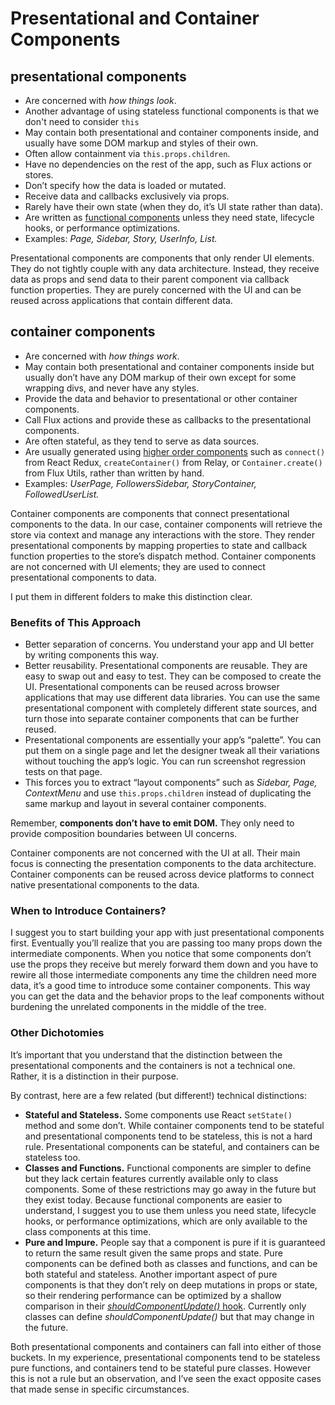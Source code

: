 # Presentational and Container Components

## presentational components

- Are concerned with _how things look_.
- Another advantage of using stateless functional components is that we don't need to consider `this`
- May contain both presentational and container components inside, and usually have some DOM markup and styles of their own.
- Often allow containment via `this.props.children`.
- Have no dependencies on the rest of the app, such as Flux actions or stores.
- Don’t specify how the data is loaded or mutated.
- Receive data and callbacks exclusively via props.
- Rarely have their own state (when they do, it’s UI state rather than data).
- Are written as [functional components](https://facebook.github.io/react/blog/2015/10/07/react-v0.14.html#stateless-functional-components) unless they need state, lifecycle hooks, or performance optimizations.
- Examples: _Page, Sidebar, Story, UserInfo, List._

Presentational components are components that only render UI elements. They do not tightly couple with any data architecture. Instead, they receive data as props and send data to their parent component via callback function properties. They are purely concerned with the UI and can be reused across applications that contain different data.

## container components

- Are concerned with _how things work_.
- May contain both presentational and container components inside but usually don’t have any DOM markup of their own except for some wrapping divs, and never have any styles.
- Provide the data and behavior to presentational or other container components.
- Call Flux actions and provide these as callbacks to the presentational components.
- Are often stateful, as they tend to serve as data sources.
- Are usually generated using [higher order components](https://medium.com/@dan_abramov/mixins-are-dead-long-live-higher-order-components-94a0d2f9e750) such as `connect()` from React Redux, `createContainer()` from Relay, or `Container.create()` from Flux Utils, rather than written by hand.
- Examples: _UserPage, FollowersSidebar, StoryContainer, FollowedUserList._

Container components are components that connect presentational components to the data. In our case, container components will retrieve the store via context and manage any interactions with the store. They render presentational components by mapping properties to state and callback function properties to the store’s dispatch method. Container components are not concerned with UI elements; they are used to connect presentational components to data.

I put them in different folders to make this distinction clear.

### Benefits of This Approach

- Better separation of concerns. You understand your app and UI better by writing components this way.
- Better reusability. Presentational components are reusable. They are easy to swap out and easy to test. They can be composed to create the UI. Presentational components can be reused across browser applications that may use different data libraries. You can use the same presentational component with completely different state sources, and turn those into separate container components that can be further reused.
- Presentational components are essentially your app’s “palette”. You can put them on a single page and let the designer tweak all their variations without touching the app’s logic. You can run screenshot regression tests on that page.
- This forces you to extract “layout components” such as _Sidebar, Page, ContextMenu_ and use `this.props.children` instead of duplicating the same markup and layout in several container components.

Remember, **components don’t have to emit DOM.** They only need to provide composition boundaries between UI concerns.

Container components are not concerned with the UI at all. Their main focus is connecting the presentation components to the data architecture. Container components can be reused across device platforms to connect native presentational components to the data.

### When to Introduce Containers?

I suggest you to start building your app with just presentational components first. Eventually you’ll realize that you are passing too many props down the intermediate components. When you notice that some components don’t use the props they receive but merely forward them down and you have to rewire all those intermediate components any time the children need more data, it’s a good time to introduce some container components. This way you can get the data and the behavior props to the leaf components without burdening the unrelated components in the middle of the tree.

### Other Dichotomies

It’s important that you understand that the distinction between the presentational components and the containers is not a technical one. Rather, it is a distinction in their purpose.

By contrast, here are a few related (but different!) technical distinctions:

- **Stateful and Stateless.** Some components use React `setState()` method and some don’t. While container components tend to be stateful and presentational components tend to be stateless, this is not a hard rule. Presentational components can be stateful, and containers can be stateless too.
- **Classes and Functions.** Functional components are simpler to define but they lack certain features currently available only to class components. Some of these restrictions may go away in the future but they exist today. Because functional components are easier to understand, I suggest you to use them unless you need state, lifecycle hooks, or performance optimizations, which are only available to the class components at this time.
- **Pure and Impure.** People say that a component is pure if it is guaranteed to return the same result given the same props and state. Pure components can be defined both as classes and functions, and can be both stateful and stateless. Another important aspect of pure components is that they don’t rely on deep mutations in props or state, so their rendering performance can be optimized by a shallow comparison in their [_shouldComponentUpdate()_ hook](https://facebook.github.io/react/docs/pure-render-mixin.html). Currently only classes can define _shouldComponentUpdate()_ but that may change in the future.

Both presentational components and containers can fall into either of those buckets. In my experience, presentational components tend to be stateless pure functions, and containers tend to be stateful pure classes. However this is not a rule but an observation, and I’ve seen the exact opposite cases that made sense in specific circumstances.
